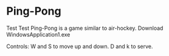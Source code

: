 # Ping-Pong
Test Test Ping-Pong is a game similar to air-hockey.
Download WindowsApplication1.exe

Controls:
W and S to move up and down. D and k to serve.  
